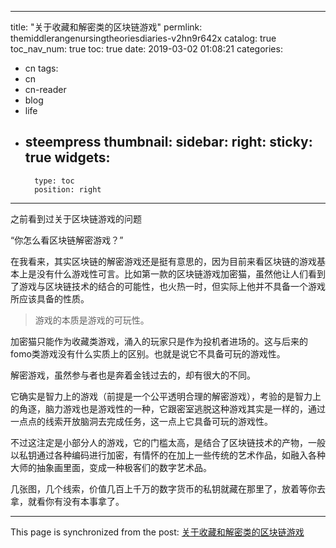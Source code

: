 
---
title: "关于收藏和解密类的区块链游戏"
permlink: themiddlerangenursingtheoriesdiaries-v2hn9r642x
catalog: true
toc_nav_num: true
toc: true
date: 2019-03-02 01:08:21
categories:
- cn
tags:
- cn
- cn-reader
- blog
- life
- steempress
thumbnail: 
sidebar:
    right:
        sticky: true
widgets:
    -
        type: toc
        position: right
---


之前看到过关于区块链游戏的问题

“你怎么看区块链解密游戏？”

在我看来，其实区块链的解密游戏还是挺有意思的，因为目前来看区块链的游戏基本上是没有什么游戏性可言。比如第一款的区块链游戏加密猫，虽然他让人们看到了游戏与区块链技术的结合的可能性，也火热一时，但实际上他并不具备一个游戏所应该具备的性质。

>游戏的本质是游戏的可玩性。

加密猫只能作为收藏类游戏，涌入的玩家只是作为投机者进场的。这与后来的fomo类游戏没有什么实质上的区别。也就是说它不具备可玩的游戏性。

解密游戏，虽然参与者也是奔着金钱过去的，却有很大的不同。

它确实是智力上的游戏（前提是一个公平透明合理的解密游戏），考验的是智力上的角逐，脑力游戏也是游戏性的一种，它跟密室逃脱这种游戏其实是一样的，通过一点点的线索开放脑洞去完成任务，这一点上它具备可玩的游戏性。

不过这注定是小部分人的游戏，它的门槛太高，是结合了区块链技术的产物，一般以私钥通过各种编码进行加密，有情怀的在加上一些传统的艺术作品，如融入各种大师的抽象画里面，变成一种极客们的数字艺术品。

几张图，几个线索，价值几百上千万的数字货币的私钥就藏在那里了，放着等你去拿，就看你有没有本事拿了。

- - -

This page is synchronized from the post: [关于收藏和解密类的区块链游戏](https://steemit.com/@jianan/themiddlerangenursingtheoriesdiaries-v2hn9r642x)
